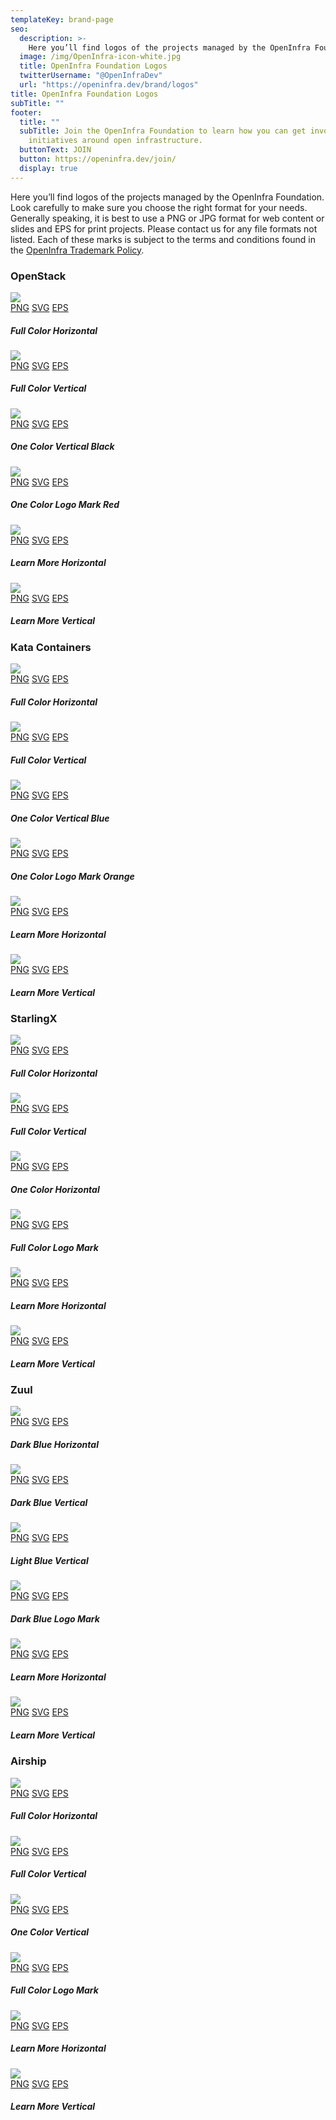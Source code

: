 ```yaml
---
templateKey: brand-page
seo:
  description: >-
    Here you’ll find logos of the projects managed by the OpenInfra Foundation. Look carefully to make sure you choose the right format for your needs.
  image: /img/OpenInfra-icon-white.jpg
  title: OpenInfra Foundation Logos
  twitterUsername: "@OpenInfraDev"
  url: "https://openinfra.dev/brand/logos"
title: OpenInfra Foundation Logos
subTitle: ""
footer:
  title: ""
  subTitle: Join the OpenInfra Foundation to learn how you can get involved in
    initiatives around open infrastructure.
  buttonText: JOIN
  button: https://openinfra.dev/join/
  display: true
---
```


Here you’ll find logos of the projects managed by the OpenInfra Foundation. Look carefully to make sure you choose the right format for your needs. Generally speaking, it is best to use a PNG or JPG format for web content or slides and EPS for print projects. Please contact us for any file formats not listed. Each of these marks is subject to the terms and conditions found in the [OpenInfra Trademark Policy](/legal/trademark-policy).
<div class="openinfra-logo-asset-box">
  <div class="span-13 assestsArea">
        <h3 class="brand">OpenStack</h3>
        <div class="col-lg-6 col-sm-6 col-xs-12 item">
            <div class="span-4 horizontal">
                <img src="https://object-storage-ca-ymq-1.vexxhost.net/swift/v1/6e4619c416ff4bd19e1c087f27a43eea/www-images-prod/openstack-logo/OpenStack-Logo-Horizontal.png">
            </div>
            <div class="file-types">
                <a href="https://object-storage-ca-ymq-1.vexxhost.net/swift/v1/6e4619c416ff4bd19e1c087f27a43eea/www-images-prod/openstack-logo/OpenStack-Logo-Horizontal.png" target="_blank" class="button">PNG</a>
                <a href="https://object-storage-ca-ymq-1.vexxhost.net/swift/v1/6e4619c416ff4bd19e1c087f27a43eea/www-images-prod/openstack-logo/2016R/OpenStack-Logo-Horizontal.SVG" target="_blank" class="button">SVG</a>
                <a href="https://object-storage-ca-ymq-1.vexxhost.net/swift/v1/6e4619c416ff4bd19e1c087f27a43eea/www-images-prod/openstack-logo/2016R/OpenStack-Logo-Horizontal.eps.zip" class="button last">EPS</a>
            </div>
            <h5>Full Color Horizontal</h5>
        </div>
        <div class="col-lg-6 col-sm-6 col-xs-12 item">
            <div class="span-4 vertical">
                <img src="https://object-storage-ca-ymq-1.vexxhost.net/swift/v1/6e4619c416ff4bd19e1c087f27a43eea/www-images-prod/openstack-logo/OpenStack-Logo-Vertical.png">
            </div>
            <div class="file-types">
                <a href="https://object-storage-ca-ymq-1.vexxhost.net/swift/v1/6e4619c416ff4bd19e1c087f27a43eea/www-images-prod/openstack-logo/OpenStack-Logo-Vertical.png" target="_blank" class="button">PNG</a>
				<a href="https://object-storage-ca-ymq-1.vexxhost.net/swift/v1/6e4619c416ff4bd19e1c087f27a43eea/www-images-prod/openstack-logo/2016R/OpenStack-Logo-Vertical.svg" target="_blank" class="button">SVG</a>
				<a href="https://object-storage-ca-ymq-1.vexxhost.net/swift/v1/6e4619c416ff4bd19e1c087f27a43eea/www-images-prod/openstack-logo/2016R/OpenStack-Logo-Vertical.eps.zip" class="button last">EPS</a>
            </div>
            <h5>Full Color Vertical</h5>
        </div>
        <div class="col-lg-6 col-sm-6 col-xs-12 item">
            <div class="span-4 vertical">
                <img src="https://object-storage-ca-ymq-1.vexxhost.net/swift/v1/6e4619c416ff4bd19e1c087f27a43eea/www-images-prod/openstack-logo/OpenStack-Logo-Vertical-Black.png">
            </div>
            <div class="file-types">
                <a href="https://object-storage-ca-ymq-1.vexxhost.net/swift/v1/6e4619c416ff4bd19e1c087f27a43eea/www-images-prod/openstack-logo/OpenStack-Logo-Vertical-Black.png" target="_blank" class="button">PNG</a>
				<a href="https://object-storage-ca-ymq-1.vexxhost.net/swift/v1/6e4619c416ff4bd19e1c087f27a43eea/www-images-prod/openstack-logo/2016R/OpenStack-Logo-Vertical-Black.svg" target="_blank" class="button">SVG</a>
				<a href="https://object-storage-ca-ymq-1.vexxhost.net/swift/v1/6e4619c416ff4bd19e1c087f27a43eea/www-images-prod/openstack-logo/2016R/OpenStack-Logo-Vertical-Black.eps.zip" class="button last">EPS</a>
            </div>
            <h5>One Color Vertical Black</h5>
        </div>
        <div class="col-lg-6 col-sm-6 col-xs-12 item">
            <div class="span-4 vertical">
                <img src="https://object-storage-ca-ymq-1.vexxhost.net/swift/v1/6e4619c416ff4bd19e1c087f27a43eea/www-images-prod/openstack-logo/OpenStack-Logo-Mark.png">
            </div>
            <div class="file-types">
                <a href="https://object-storage-ca-ymq-1.vexxhost.net/swift/v1/6e4619c416ff4bd19e1c087f27a43eea/www-images-prod/openstack-logo/OpenStack-Logo-Mark.png" target="_blank" class="button">PNG</a>
				<a href="https://object-storage-ca-ymq-1.vexxhost.net/swift/v1/6e4619c416ff4bd19e1c087f27a43eea/www-images-prod/openstack-logo/2016R/OpenStack-Logo-Mark.svg" target="_blank" class="button">SVG</a>
				<a href="https://object-storage-ca-ymq-1.vexxhost.net/swift/v1/6e4619c416ff4bd19e1c087f27a43eea/www-images-prod/openstack-logo/2016R/OpenStack-Logo-Mark.eps.zip" class="button last">EPS</a>
            </div>
            <h5>One Color Logo Mark Red</h5>
        </div>
        <div class="col-lg-6 col-sm-6 col-xs-12 item learn-more-item">
            <div class="span-4 vertical">
                <img src="/img/legal/osaboutlg.png">
            </div>
            <div class="file-types">
                <a href="/img/brand/oshorizontal/png/openstack.png" target="_blank" class="button">PNG</a>
				<a href="/img/brand/oshorizontal/svg/openstack.svg" target="_blank" class="button">SVG</a>
				<a href="/img/brand/oshorizontal/eps/openstack.eps" class="button last">EPS</a>
            </div>
            <h5>Learn More Horizontal</h5>
        </div>
        <div class="col-lg-6 col-sm-6 col-xs-12 item learn-more-item">
            <div class="span-4 vertical">
                <img src="/img/legal/osaboutsm.png">
            </div>
            <div class="file-types">
                <a href="/img/brand/osvertical/png/openstack.png" target="_blank" class="button">PNG</a>
				<a href="/img/brand/osvertical/svg/openstack.svg" target="_blank" class="button">SVG</a>
				<a href="/img/brand/osvertical/eps/openstack.eps" class="button last">EPS</a>
            </div>
            <h5>Learn More Vertical</h5>
        </div>
    </div>
  </div>
  <div class="openinfra-logo-asset-box">
    <div class="span-13 assestsArea">
        <h3 class="brand">Kata Containers</h3>
        <div class="col-lg-6 col-sm-6 col-xs-12 item">
            <div class="span-4 horizontal">
                <img src="https://object-storage-ca-ymq-1.vexxhost.net/swift/v1/6e4619c416ff4bd19e1c087f27a43eea/www-images-prod/openstack-logo/kata/SVG/kata-1.svg">
            </div>
            <div class="file-types">
                <a href="https://object-storage-ca-ymq-1.vexxhost.net/swift/v1/6e4619c416ff4bd19e1c087f27a43eea/www-images-prod/openstack-logo/kata/PNG/kata-horz-onwhite.png" target="_blank" class="button">PNG</a>
                <a href="https://object-storage-ca-ymq-1.vexxhost.net/swift/v1/6e4619c416ff4bd19e1c087f27a43eea/www-images-prod/openstack-logo/kata/SVG/kata-1.svg" target="_blank" class="button">SVG</a>
                <a href="https://object-storage-ca-ymq-1.vexxhost.net/swift/v1/6e4619c416ff4bd19e1c087f27a43eea/www-images-prod/openstack-logo/kata/EPS/kata-horz-onwhite.eps" class="button last">EPS</a>
            </div>
            <h5>Full Color Horizontal</h5>
        </div>
        <div class="col-lg-6 col-sm-6 col-xs-12 item">
            <div class="span-4 vertical">
                <img src="https://object-storage-ca-ymq-1.vexxhost.net/swift/v1/6e4619c416ff4bd19e1c087f27a43eea/www-images-prod/openstack-logo/kata/SVG/kata-2.svg">
            </div>
            <div class="file-types">
                <a href="https://object-storage-ca-ymq-1.vexxhost.net/swift/v1/6e4619c416ff4bd19e1c087f27a43eea/www-images-prod/openstack-logo/kata/PNG/kata-vert-onwhite.png" target="_blank" class="button">PNG</a>
				<a href="https://object-storage-ca-ymq-1.vexxhost.net/swift/v1/6e4619c416ff4bd19e1c087f27a43eea/www-images-prod/openstack-logo/kata/SVG/kata-2.svg" target="_blank" class="button">SVG</a>
				<a href="https://object-storage-ca-ymq-1.vexxhost.net/swift/v1/6e4619c416ff4bd19e1c087f27a43eea/www-images-prod/openstack-logo/kata/EPS/kata-vert-onwhite.eps" class="button last">EPS</a>
            </div>
            <h5>Full Color Vertical</h5>
        </div>
        <div class="col-lg-6 col-sm-6 col-xs-12 item">
            <div class="span-4 vertical">
                <img src="https://object-storage-ca-ymq-1.vexxhost.net/swift/v1/6e4619c416ff4bd19e1c087f27a43eea/www-images-prod/openstack-logo/kata/SVG/kata-3.svg">
            </div>
            <div class="file-types">
                <a href="https://object-storage-ca-ymq-1.vexxhost.net/swift/v1/6e4619c416ff4bd19e1c087f27a43eea/www-images-prod/openstack-logo/kata/PNG/kata-mark-blue-simple.png" target="_blank" class="button">PNG</a>
				<a href="https://object-storage-ca-ymq-1.vexxhost.net/swift/v1/6e4619c416ff4bd19e1c087f27a43eea/www-images-prod/openstack-logo/kata/SVG/kata-3.svg" target="_blank" class="button">SVG</a>
				<a href="https://object-storage-ca-ymq-1.vexxhost.net/swift/v1/6e4619c416ff4bd19e1c087f27a43eea/www-images-prod/openstack-logo/kata/EPS/kata-mark-blue-simple.eps" class="button last">EPS</a>
            </div>
            <h5>One Color Vertical Blue</h5>
        </div>
        <div class="col-lg-6 col-sm-6 col-xs-12 item">
            <div class="span-4 vertical">
                <img src="https://object-storage-ca-ymq-1.vexxhost.net/swift/v1/6e4619c416ff4bd19e1c087f27a43eea/www-images-prod/openstack-logo/kata/SVG/kata-4.svg">
            </div>
            <div class="file-types">
                <a href="https://object-storage-ca-ymq-1.vexxhost.net/swift/v1/6e4619c416ff4bd19e1c087f27a43eea/www-images-prod/openstack-logo/kata/PNG/kata-mark-orange-simple.png" target="_blank" class="button">PNG</a>
				<a href="https://object-storage-ca-ymq-1.vexxhost.net/swift/v1/6e4619c416ff4bd19e1c087f27a43eea/www-images-prod/openstack-logo/kata/SVG/kata-4.svg" target="_blank" class="button">SVG</a>
				<a href="https://object-storage-ca-ymq-1.vexxhost.net/swift/v1/6e4619c416ff4bd19e1c087f27a43eea/www-images-prod/openstack-logo/kata/EPS/kata-mark-orange-simple.eps" class="button last">EPS</a>
            </div>
            <h5>One Color Logo Mark Orange</h5>
        </div>
        <div class="col-lg-6 col-sm-6 col-xs-12 item learn-more-item">
            <div class="span-4 vertical">
                <img src="/img/legal/kataaboutlg.png">
            </div>
            <div class="file-types">
                <a href="/img/brand/katahorizontal/png/katacontainers.png" target="_blank" class="button">PNG</a>
				<a href="/img/brand/katahorizontal/svg/katacontainers.svg" target="_blank" class="button">SVG</a>
				<a href="/img/brand/katahorizontal/eps/katacontainers.eps" class="button last">EPS</a>
            </div>
            <h5>Learn More Horizontal</h5>
        </div>
        <div class="col-lg-6 col-sm-6 col-xs-12 item learn-more-item">
            <div class="span-4 vertical">
                <img src="/img/legal/kataaboutsm.png">
            </div>
            <div class="file-types">
                <a href="/img/brand/katavertical/png/katacontainers.png" target="_blank" class="button">PNG</a>
				<a href="/img/brand/katavertical/svg/katacontainers.svg" target="_blank" class="button">SVG</a>
				<a href="/img/brand/katavertical/eps/katacontainers.eps" class="button last">EPS</a>
            </div>
            <h5>Learn More Vertical</h5>
        </div>
    </div>
  </div>
  <div class="openinfra-logo-asset-box">
    <div class="span-13 assestsArea">
        <h3 class="brand">StarlingX</h3>
        <div class="col-lg-6 col-sm-6 col-xs-12 item">
            <div class="span-4 horizontal">
                <img src="https://object-storage-ca-ymq-1.vexxhost.net/swift/v1/6e4619c416ff4bd19e1c087f27a43eea/www-images-prod/openstack-logo/starlingx/SVG/star-1.svg">
            </div>
            <div class="file-types">
                <a href="https://object-storage-ca-ymq-1.vexxhost.net/swift/v1/6e4619c416ff4bd19e1c087f27a43eea/www-images-prod/openstack-logo/starlingx/PNG/StarlingX_Logo_RGB_Horizontal_2color.png" target="_blank" class="button">PNG</a>
                <a href="https://object-storage-ca-ymq-1.vexxhost.net/swift/v1/6e4619c416ff4bd19e1c087f27a43eea/www-images-prod/openstack-logo/starlingx/SVG/StarlingX_Logo_RGB_Horizontal_2color.svg" target="_blank" class="button">SVG</a>
                <a href="https://object-storage-ca-ymq-1.vexxhost.net/swift/v1/6e4619c416ff4bd19e1c087f27a43eea/www-images-prod/openstack-logo/starlingx/EPS/StarlingX_Logo_RGB_Horizontal_2color.eps" class="button last">EPS</a>
            </div>
            <h5>Full Color Horizontal</h5>
        </div>
        <div class="col-lg-6 col-sm-6 col-xs-12 item">
            <div class="span-4 vertical">
                <img src="https://object-storage-ca-ymq-1.vexxhost.net/swift/v1/6e4619c416ff4bd19e1c087f27a43eea/www-images-prod/openstack-logo/starlingx/SVG/star-2.svg">
            </div>
            <div class="file-types">
                <a href="https://object-storage-ca-ymq-1.vexxhost.net/swift/v1/6e4619c416ff4bd19e1c087f27a43eea/www-images-prod/openstack-logo/starlingx/PNG/StarlingX_Logo_RGB_Stacked_2color.png" target="_blank" class="button">PNG</a>
				<a href="https://object-storage-ca-ymq-1.vexxhost.net/swift/v1/6e4619c416ff4bd19e1c087f27a43eea/www-images-prod/openstack-logo/starlingx/SVG/StarlingX_Logo_RGB_Stacked_2color.svg" target="_blank" class="button">SVG</a>
				<a href="https://object-storage-ca-ymq-1.vexxhost.net/swift/v1/6e4619c416ff4bd19e1c087f27a43eea/www-images-prod/openstack-logo/starlingx/EPS/StarlingX_Logo_RGB_Stacked_2color.eps" class="button last">EPS</a>
            </div>
            <h5>Full Color Vertical</h5>
        </div>
        <div class="col-lg-6 col-sm-6 col-xs-12 item">
            <div class="span-4 vertical">
                <img src="https://object-storage-ca-ymq-1.vexxhost.net/swift/v1/6e4619c416ff4bd19e1c087f27a43eea/www-images-prod/openstack-logo/starlingx/SVG/star-3.svg">
            </div>
            <div class="file-types">
                <a href="https://object-storage-ca-ymq-1.vexxhost.net/swift/v1/6e4619c416ff4bd19e1c087f27a43eea/www-images-prod/openstack-logo/starlingx/PNG/StarlingX_Logo_RGB_Horizontal_Black.png" target="_blank" class="button">PNG</a>
				<a href="https://object-storage-ca-ymq-1.vexxhost.net/swift/v1/6e4619c416ff4bd19e1c087f27a43eea/www-images-prod/openstack-logo/starlingx/SVG/StarlingX_Logo_RGB_Horizontal_Black.svg" target="_blank" class="button">SVG</a>
				<a href="https://object-storage-ca-ymq-1.vexxhost.net/swift/v1/6e4619c416ff4bd19e1c087f27a43eea/www-images-prod/openstack-logo/starlingx/EPS/StarlingX_Logo_RGB_Horizontal_Black.eps" class="button last">EPS</a>
            </div>
            <h5>One Color Horizontal</h5>
        </div>
        <div class="col-lg-6 col-sm-6 col-xs-12 item">
            <div class="span-4 vertical">
                <img src="https://object-storage-ca-ymq-1.vexxhost.net/swift/v1/6e4619c416ff4bd19e1c087f27a43eea/www-images-prod/openstack-logo/starlingx/SVG/star-4.svg">
            </div>
            <div class="file-types">
                <a href="https://object-storage-ca-ymq-1.vexxhost.net/swift/v1/6e4619c416ff4bd19e1c087f27a43eea/www-images-prod/openstack-logo/starlingx/PNG/StarlingX_Icon_RGB_Stacked_2color.png" target="_blank" class="button">PNG</a>
				<a href="https://object-storage-ca-ymq-1.vexxhost.net/swift/v1/6e4619c416ff4bd19e1c087f27a43eea/www-images-prod/openstack-logo/starlingx/SVG/StarlingX_Icon_RGB_Stacked_2color.svg" target="_blank" class="button">SVG</a>
				<a href="https://object-storage-ca-ymq-1.vexxhost.net/swift/v1/6e4619c416ff4bd19e1c087f27a43eea/www-images-prod/openstack-logo/starlingx/EPS/StarlingX_Icon_RGB_Stacked_2color.eps" class="button last">EPS</a>
            </div>
            <h5>Full Color Logo Mark</h5>
        </div>
        <div class="col-lg-6 col-sm-6 col-xs-12 item learn-more-item">
            <div class="span-4 vertical">
                <img src="/img/legal/starlingxaboutlg.png">
            </div>
            <div class="file-types">
                <a href="/img/brand/starlingxhorizontal/png/starlingx.png" target="_blank" class="button">PNG</a>
				<a href="/img/brand/starlingxhorizontal/svg/starlingx.svg" target="_blank" class="button">SVG</a>
				<a href="/img/brand/starlingxhorizontal/eps/starlingx.eps" class="button last">EPS</a>
            </div>
            <h5>Learn More Horizontal</h5>
        </div>
        <div class="col-lg-6 col-sm-6 col-xs-12 item learn-more-item">
            <div class="span-4 vertical">
                <img src="/img/legal/starlingxaboutsm.png">
            </div>
            <div class="file-types">
                <a href="/img/brand/starlingxvertical/png/starlingx.png" target="_blank" class="button">PNG</a>
				<a href="/img/brand/starlingxvertical/svg/starlingx.svg" target="_blank" class="button">SVG</a>
				<a href="/img/brand/starlingxvertical/eps/starlingx.eps" class="button last">EPS</a>
            </div>
            <h5>Learn More Vertical</h5>
        </div>
    </div>
  </div>
  <div class="openinfra-logo-asset-box">
    <div class="span-13 assestsArea">
        <h3 class="brand">Zuul</h3>
        <div class="col-lg-6 col-sm-6 col-xs-12 item">
            <div class="span-4 horizontal">
                <img src="https://object-storage-ca-ymq-1.vexxhost.net/swift/v1/6e4619c416ff4bd19e1c087f27a43eea/www-images-prod/openstack-logo/zuul/SVG/zuul-1.svg">
            </div>
            <div class="file-types">
                <a href="https://object-storage-ca-ymq-1.vexxhost.net/swift/v1/6e4619c416ff4bd19e1c087f27a43eea/www-images-prod/openstack-logo/zuul/PNG/Zuul_Logo_Full_Horizontal_RGB_DarkBlue.png" target="_blank" class="button">PNG</a>
                <a href="https://object-storage-ca-ymq-1.vexxhost.net/swift/v1/6e4619c416ff4bd19e1c087f27a43eea/www-images-prod/openstack-logo/zuul/SVG/Zuul_Logo_Full_Horizontal_RGB_DarkBlue.svg" target="_blank" class="button">SVG</a>
                <a href="https://object-storage-ca-ymq-1.vexxhost.net/swift/v1/6e4619c416ff4bd19e1c087f27a43eea/www-images-prod/openstack-logo/zuul/EPS/Zuul_Logo_Full_Horizontal_RGB_DarkBlue.eps" class="button last">EPS</a>
            </div>
            <h5>Dark Blue Horizontal</h5>
        </div>
        <div class="col-lg-6 col-sm-6 col-xs-12 item">
            <div class="span-4 vertical">
                <img src="https://object-storage-ca-ymq-1.vexxhost.net/swift/v1/6e4619c416ff4bd19e1c087f27a43eea/www-images-prod/openstack-logo/zuul/SVG/zuul-2.svg">
            </div>
            <div class="file-types">
                <a href="https://object-storage-ca-ymq-1.vexxhost.net/swift/v1/6e4619c416ff4bd19e1c087f27a43eea/www-images-prod/openstack-logo/zuul/PNG/Zuul_Logo_Full_RGB_DarkBlue.png" target="_blank" class="button">PNG</a>
				<a href="https://object-storage-ca-ymq-1.vexxhost.net/swift/v1/6e4619c416ff4bd19e1c087f27a43eea/www-images-prod/openstack-logo/zuul/SVG/Zuul_Logo_Full_RGB_DarkBlue.svg" target="_blank" class="button">SVG</a>
				<a href="https://object-storage-ca-ymq-1.vexxhost.net/swift/v1/6e4619c416ff4bd19e1c087f27a43eea/www-images-prod/openstack-logo/zuul/EPS/Zuul_Logo_Full_RGB_DarkBlue.eps" class="button last">EPS</a>
            </div>
            <h5>Dark Blue Vertical</h5>
        </div>
        <div class="col-lg-6 col-sm-6 col-xs-12 item">
            <div class="span-4 vertical">
                <img src="https://object-storage-ca-ymq-1.vexxhost.net/swift/v1/6e4619c416ff4bd19e1c087f27a43eea/www-images-prod/openstack-logo/zuul/SVG/zuul-3.svg">
            </div>
            <div class="file-types">
                <a href="https://object-storage-ca-ymq-1.vexxhost.net/swift/v1/6e4619c416ff4bd19e1c087f27a43eea/www-images-prod/openstack-logo/zuul/PNG/Zuul_Logo_Full_RGB_LightBlue.png" target="_blank" class="button">PNG</a>
				<a href="https://object-storage-ca-ymq-1.vexxhost.net/swift/v1/6e4619c416ff4bd19e1c087f27a43eea/www-images-prod/openstack-logo/zuul/SVG/Zuul_Logo_Full_RGB_LightBlue.svg" target="_blank" class="button">SVG</a>
				<a href="https://object-storage-ca-ymq-1.vexxhost.net/swift/v1/6e4619c416ff4bd19e1c087f27a43eea/www-images-prod/openstack-logo/zuul/EPS/Zuul_Logo_Full_RGB_LightBlue.eps" class="button last">EPS</a>
            </div>
            <h5>Light Blue Vertical</h5>
        </div>
        <div class="col-lg-6 col-sm-6 col-xs-12 item">
            <div class="span-4 vertical">
                <img src="https://object-storage-ca-ymq-1.vexxhost.net/swift/v1/6e4619c416ff4bd19e1c087f27a43eea/www-images-prod/openstack-logo/zuul/SVG/zuul-4.svg">
            </div>
            <div class="file-types">
                <a href="https://object-storage-ca-ymq-1.vexxhost.net/swift/v1/6e4619c416ff4bd19e1c087f27a43eea/www-images-prod/openstack-logo/zuul/PNG/Zuul_Icon_Basic_RGB_DarkBlue.png" target="_blank" class="button">PNG</a>
				<a href="https://object-storage-ca-ymq-1.vexxhost.net/swift/v1/6e4619c416ff4bd19e1c087f27a43eea/www-images-prod/openstack-logo/zuul/SVG/Zuul_Icon_Basic_RGB_DarkBlue.svg" target="_blank" class="button">SVG</a>
				<a href="https://object-storage-ca-ymq-1.vexxhost.net/swift/v1/6e4619c416ff4bd19e1c087f27a43eea/www-images-prod/openstack-logo/zuul/EPS/Zuul_Icon_Basic_RGB_DarkBlue.eps" class="button last">EPS</a>
            </div>
            <h5>Dark Blue Logo Mark</h5>
        </div>
        <div class="col-lg-6 col-sm-6 col-xs-12 item learn-more-item">
            <div class="span-4 vertical">
                <img src="/img/legal/zuulaboutlg.png">
            </div>
            <div class="file-types">
                <a href="/img/brand/zuulhorizontal/png/zuul.png" target="_blank" class="button">PNG</a>
				<a href="/img/brand/zuulhorizontal/svg/zuul.svg" target="_blank" class="button">SVG</a>
				<a href="/img/brand/zuulhorizontal/eps/zuul.eps" class="button last">EPS</a>
            </div>
            <h5>Learn More Horizontal</h5>
        </div>
        <div class="col-lg-6 col-sm-6 col-xs-12 item learn-more-item">
            <div class="span-4 vertical">
                <img src="/img/legal/zuulaboutsm.png">
            </div>
            <div class="file-types">
                <a href="/img/brand/zuulvertical/png/zuul.png" target="_blank" class="button">PNG</a>
				<a href="/img/brand/zuulvertical/svg/zuul.svg" target="_blank" class="button">SVG</a>
				<a href="/img/brand/zuulvertical/eps/zuul.eps" class="button last">EPS</a>
            </div>
            <h5>Learn More Vertical</h5>
        </div>
    </div>
  </div>
  <div class="openinfra-logo-asset-box">
    <div class="span-13 assestsArea">
        <h3 class="brand">Airship</h3>
        <div class="col-lg-6 col-sm-6 col-xs-12 item">
            <div class="span-4 horizontal">
                <img src="https://object-storage-ca-ymq-1.vexxhost.net/swift/v1/6e4619c416ff4bd19e1c087f27a43eea/www-images-prod/openstack-logo/airship/SVG/air-1.svg">
            </div>
            <div class="file-types">
                <a href="https://object-storage-ca-ymq-1.vexxhost.net/swift/v1/6e4619c416ff4bd19e1c087f27a43eea/www-images-prod/openstack-logo/airship/PNG/Airship_Logo_Horizontal_2Color_RGB.png" target="_blank" class="button">PNG</a>
                <a href="https://object-storage-ca-ymq-1.vexxhost.net/swift/v1/6e4619c416ff4bd19e1c087f27a43eea/www-images-prod/openstack-logo/airship/SVG/Airship_Logo_Horizontal_2Color_RGB.svg" target="_blank" class="button">SVG</a>
                <a href="https://object-storage-ca-ymq-1.vexxhost.net/swift/v1/6e4619c416ff4bd19e1c087f27a43eea/www-images-prod/openstack-logo/airship/EPS/Airship_Logo_Horizontal_2Color_RGB.eps" class="button last">EPS</a>
            </div>
            <h5>Full Color Horizontal</h5>
        </div>
        <div class="col-lg-6 col-sm-6 col-xs-12 item">
            <div class="span-4 vertical">
                <img src="https://object-storage-ca-ymq-1.vexxhost.net/swift/v1/6e4619c416ff4bd19e1c087f27a43eea/www-images-prod/openstack-logo/airship/SVG/air-2.svg">
            </div>
            <div class="file-types">
                <a href="https://object-storage-ca-ymq-1.vexxhost.net/swift/v1/6e4619c416ff4bd19e1c087f27a43eea/www-images-prod/openstack-logo/airship/PNG/Airship_Logo_Stacked_2Color_RGB.png" target="_blank" class="button">PNG</a>
				<a href="https://object-storage-ca-ymq-1.vexxhost.net/swift/v1/6e4619c416ff4bd19e1c087f27a43eea/www-images-prod/openstack-logo/airship/SVG/Airship_Logo_Stacked_2Color_RGB.svg" target="_blank" class="button">SVG</a>
				<a href="https://object-storage-ca-ymq-1.vexxhost.net/swift/v1/6e4619c416ff4bd19e1c087f27a43eea/www-images-prod/openstack-logo/airship/EPS/Airship_Logo_Stacked_2Color_RGB.eps" class="button last">EPS</a>
            </div>
            <h5>Full Color Vertical</h5>
        </div>
        <div class="col-lg-6 col-sm-6 col-xs-12 item">
            <div class="span-4 vertical">
                <img src="https://object-storage-ca-ymq-1.vexxhost.net/swift/v1/6e4619c416ff4bd19e1c087f27a43eea/www-images-prod/openstack-logo/airship/SVG/air-3.svg">
            </div>
            <div class="file-types">
                <a href="https://object-storage-ca-ymq-1.vexxhost.net/swift/v1/6e4619c416ff4bd19e1c087f27a43eea/www-images-prod/openstack-logo/airship/PNG/Airship_Logo_Stacked_Blue_RGB.png" target="_blank" class="button">PNG</a>
				<a href="https://object-storage-ca-ymq-1.vexxhost.net/swift/v1/6e4619c416ff4bd19e1c087f27a43eea/www-images-prod/openstack-logo/airship/SVG/Airship_Logo_Stacked_Blue_RGB.svg" target="_blank" class="button">SVG</a>
				<a href="https://object-storage-ca-ymq-1.vexxhost.net/swift/v1/6e4619c416ff4bd19e1c087f27a43eea/www-images-prod/openstack-logo/airship/EPS/Airship_Logo_Stacked_Blue_RGB.eps" class="button last">EPS</a>
            </div>
            <h5>One Color Vertical</h5>
        </div>
        <div class="col-lg-6 col-sm-6 col-xs-12 item">
            <div class="span-4 vertical">
                <img src="https://object-storage-ca-ymq-1.vexxhost.net/swift/v1/6e4619c416ff4bd19e1c087f27a43eea/www-images-prod/openstack-logo/airship/SVG/air-4.svg">
            </div>
            <div class="file-types">
                <a href="https://object-storage-ca-ymq-1.vexxhost.net/swift/v1/6e4619c416ff4bd19e1c087f27a43eea/www-images-prod/openstack-logo/airship/PNG/Airship_Icon_2Color_RGB.png" target="_blank" class="button">PNG</a>
				<a href="https://object-storage-ca-ymq-1.vexxhost.net/swift/v1/6e4619c416ff4bd19e1c087f27a43eea/www-images-prod/openstack-logo/airship/SVG/Airship_Icon_2Color_RGB.svg" target="_blank" class="button">SVG</a>
				<a href="https://object-storage-ca-ymq-1.vexxhost.net/swift/v1/6e4619c416ff4bd19e1c087f27a43eea/www-images-prod/openstack-logo/airship/EPS/Airship_Icon_2Color_RGB.eps" class="button last">EPS</a>
            </div>
            <h5>Full Color Logo Mark</h5>
        </div>
        <div class="col-lg-6 col-sm-6 col-xs-12 item learn-more-item">
            <div class="span-4 vertical">
                <img src="/img/legal/airshipaboutlg.png">
            </div>
            <div class="file-types">
                <a href="/img/brand/airshiphorizontal/png/airship.png" target="_blank" class="button">PNG</a>
				<a href="/img/brand/airshiphorizontal/svg/airship.svg" target="_blank" class="button">SVG</a>
				<a href="/img/brand/airshiphorizontal/eps/airship.eps" class="button last">EPS</a>
            </div>
            <h5>Learn More Horizontal</h5>
        </div>
        <div class="col-lg-6 col-sm-6 col-xs-12 item learn-more-item">
            <div class="span-4 vertical">
                <img src="/img/legal/airshipaboutsm.png">
            </div>
            <div class="file-types">
                <a href="/img/brand/airshipvertical/png/airship.png" target="_blank" class="button">PNG</a>
				<a href="/img/brand/airshipvertical/svg/airship.svg" target="_blank" class="button">SVG</a>
				<a href="/img/brand/airshipvertical/eps/airship.eps" class="button last">EPS</a>
            </div>
            <h5>Learn More Vertical</h5>
        </div>
    </div>
  </div>
